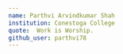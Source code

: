 ```yaml
---
name: Parthvi Arvindkumar Shah
institution: Conestoga College
quote:  Work is Worship.
github_user: parthvi78
---
```

